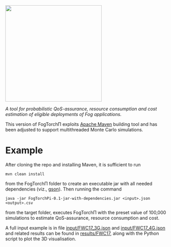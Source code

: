 <img src="https://github.com/di-unipi-socc/FogTorchPI/blob/master/img/logoftpi.PNG" width="300">

_A tool for probabilistic QoS-assurance, resource consumption and cost estimation of eligible deployments of Fog applications._

This version of FogTorchΠ exploits [Apache Maven](https://maven.apache.org/) building tool and has been adjusted to support multithreaded Monte Carlo simulations.

# Example
After cloning the repo and installing Maven, it is sufficient to run 

```
mvn clean install
```
from the FogTorchΠ  folder to create an executable jar with all needed dependencies (viz., [gson](https://github.com/google/gson)). Then running the command

```
java -jar FogTorchPi-0.1-jar-with-dependencies.jar <input>.json <output>.csv
```

from the target folder, executes FogTorchΠ with the preset value of 100,000 simulations to estimate QoS-assurance, resource consumption and cost. 

A full input example is in file [input/FWC17_3G.json](https://github.com/di-unipi-socc/FogTorchPI/tree/costmodel/input/FWC17_3G.json) and [input/FWC17_4G.json](https://github.com/di-unipi-socc/FogTorchPI/tree/costmodel/input/FWC17_4G.json) and related results can be found in [results/FWC17](https://github.com/di-unipi-socc/FogTorchPI/tree/costmodel/results/FWC17), along with the Python script to plot the 3D visualisation.


